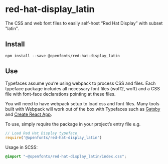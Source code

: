 
# red-hat-display_latin

The CSS and web font files to easily self-host “Red Hat Display” with subset "latin".

## Install

`npm install --save @openfonts/red-hat-display_latin`

## Use

Typefaces assume you’re using webpack to process CSS and files. Each typeface
package includes all necessary font files (woff2, woff) and a CSS file with
font-face declarations pointing at these files.

You will need to have webpack setup to load css and font files. Many tools built
with Webpack will work out of the box with Typefaces such as [Gatsby](https://github.com/gatsbyjs/gatsby)
and [Create React App](https://github.com/facebookincubator/create-react-app).

To use, simply require the package in your project’s entry file e.g.

```javascript
// Load Red Hat Display typeface
require('@openfonts/red-hat-display_latin')
```

Usage in SCSS:
```scss
@import "~@openfonts/red-hat-display_latin/index.css";
```
